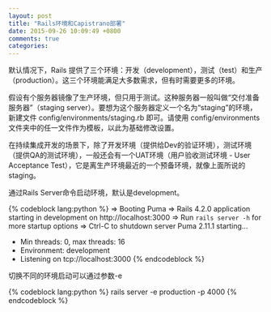 ```yaml
---
layout: post
title: "Rails环境和Capistrano部署"
date: 2015-09-26 10:09:49 +0800
comments: true
categories: 
---
```


默认情况下，Rails 提供了三个环境：开发（development），测试（test）和生产（production）。这三个环境能满足大多数需求，但有时需要更多的环境。

假设有个服务器镜像了生产环境，但只用于测试。这种服务器一般叫做“交付准备服务器”（staging server）。要想为这个服务器定义一个名为“staging”的环境，新建文件 config/environments/staging.rb 即可。请使用 config/environments 文件夹中的任一文件作为模板，以此为基础修改设置。

在持续集成开发的场景下，除了开发环境（提供给Dev的验证环境），测试环境（提供QA的测试环境），一般还会有一个UAT环境（用户验收测试环境 - User Acceptance Test），它是离生产环境最近的一个预备环境，就像上面所说的staging。

通过Rails Server命令启动环境，默认是development。

{% codeblock lang:python %}
=> Booting Puma
=> Rails 4.2.0 application starting in development on http://localhost:3000
=> Run `rails server -h` for more startup options
=> Ctrl-C to shutdown server
Puma 2.11.1 starting...
* Min threads: 0, max threads: 16
* Environment: development
* Listening on tcp://localhost:3000
{% endcodeblock %}

切换不同的环境启动可以通过参数-e

{% codeblock lang:python %}
rails server -e production -p 4000
{% endcodeblock %}
